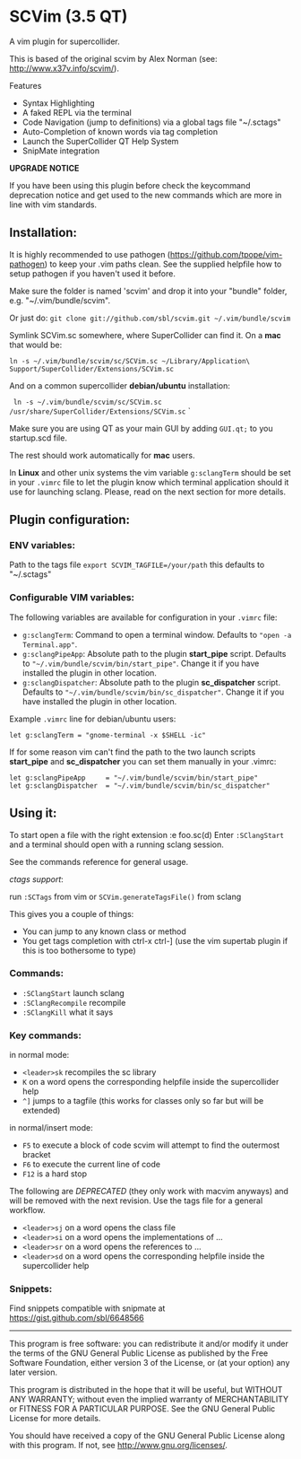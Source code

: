 SCVim (3.5 QT)
==============

A vim plugin for supercollider. 

This is based of the original scvim by Alex Norman (see:
<http://www.x37v.info/scvim/>). 

Features 

* Syntax Highlighting
* A faked REPL via the terminal
* Code Navigation (jump to definitions) via a global tags file "~/.sctags"
* Auto-Completion of known words via tag completion
* Launch the SuperCollider QT Help System
* SnipMate integration

**UPGRADE NOTICE**

If you have been using this plugin before check the keycommand deprecation
notice and get used to the new commands which are more in line with vim
standards.

Installation:
------------

It is highly recommended to use pathogen
(<https://github.com/tpope/vim-pathogen>) to keep your .vim paths clean. See the
supplied helpfile how to setup pathogen if you haven't used it before. 

Make sure the folder is named 'scvim' and drop it into your "bundle" folder, e.g.
"~/.vim/bundle/scvim". 

Or just do:
`
git clone git://github.com/sbl/scvim.git ~/.vim/bundle/scvim
`

Symlink SCVim.sc somewhere, where SuperCollider can find
it. On a **mac** that would be:

`
ln -s ~/.vim/bundle/scvim/sc/SCVim.sc ~/Library/Application\
Support/SuperCollider/Extensions/SCVim.sc
`

And on a common supercollider **debian/ubuntu** installation:

`
ln -s ~/.vim/bundle/scvim/sc/SCVim.sc /usr/share/SuperCollider/Extensions/SCVim.sc`
`

Make sure you are using QT as your main GUI by adding `GUI.qt;` to you
startup.scd file.

The rest should work automatically for **mac** users.

In **Linux** and other unix systems the vim variable `g:sclangTerm` should be
set in your `.vimrc` file to let the plugin know which terminal application
should it use for launching sclang. Please, read on the next section for more
details.

Plugin configuration:
---------------------

### ENV variables:

Path to the tags file
`export SCVIM_TAGFILE=/your/path` this defaults to "~/.sctags"

### Configurable VIM variables:

The following variables are available for configuration in your `.vimrc` file:

* `g:sclangTerm`: Command to open a terminal window. Defaults to `"open -a
Terminal.app"`.
* `g:sclangPipeApp`: Absolute path to the plugin **start_pipe** script. Defaults
to `"~/.vim/bundle/scvim/bin/start_pipe"`. Change it if you have installed
the plugin in other location.
* `g:sclangDispatcher`: Absolute path to the plugin **sc_dispatcher** script.
Defaults to `"~/.vim/bundle/scvim/bin/sc_dispatcher"`. Change it if you
have installed the plugin in other location.

Example `.vimrc` line for debian/ubuntu users:

    let g:sclangTerm = "gnome-terminal -x $SHELL -ic"

If for some reason vim can't find the path to the two launch scripts
**start_pipe** and **sc_dispatcher** you can set them manually in your .vimrc:

    let g:sclangPipeApp     = "~/.vim/bundle/scvim/bin/start_pipe"
    let g:sclangDispatcher  = "~/.vim/bundle/scvim/bin/sc_dispatcher"

Using it:
--------
To start open a file with the right extension :e foo.sc(d)
Enter `:SClangStart` and a terminal should open with a running sclang session. 

See the commands reference for general usage. 

_ctags support_:

run `:SCTags` from vim or  `SCVim.generateTagsFile()` from sclang

This gives you a couple of things: 

* You can jump to any known class or method
* You get tags completion with ctrl-x ctrl-] (use the vim supertab plugin if this is too
  bothersome to type)

### Commands:

* `:SClangStart` launch sclang
* `:SClangRecompile` recompile
* `:SClangKill` what it says

### Key commands:

in normal mode:

* `<leader>sk` recompiles the sc library
* `K` on a word opens the corresponding helpfile inside the supercollider help
* `^]` jumps to a tagfile (this works for classes only so far but will be
  extended)

in normal/insert mode:

* `F5` to execute a block of code scvim will attempt to find the outermost bracket
* `F6` to execute the current line of code
* `F12` is a hard stop

The following are _DEPRECATED_ (they only work with macvim anyways) and will
be removed with the next revision. Use the tags file for a general workflow.

* `<leader>sj` on a word opens the class file
* `<leader>si` on a word opens the implementations of ...
* `<leader>sr` on a word opens the references to ...
* `<leader>sd` on a word opens the corresponding helpfile inside the
  supercollider help

### Snippets:

Find snippets compatible with snipmate at https://gist.github.com/sbl/6648566

--------------------------------------------------------------------

This program is free software: you can redistribute it and/or modify it under
the terms of the GNU General Public License as published by the Free Software
Foundation, either version 3 of the License, or (at your option) any later
version.

This program is distributed in the hope that it will be useful, but WITHOUT ANY
WARRANTY; without even the implied warranty of MERCHANTABILITY or FITNESS FOR A
PARTICULAR PURPOSE.  See the GNU General Public License for more details.

You should have received a copy of the GNU General Public License along with
this program.  If not, see <http://www.gnu.org/licenses/>.
